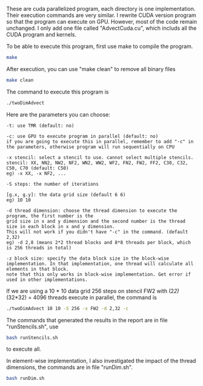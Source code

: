 These are cuda parallelized program, each directory is one implementation. Their execution commands are very similar.
I rewrite CUDA version program so that the program can execute on GPU. However, most of the code remain unchanged.
I only add one file called "AdvectCuda.cu", which includs all the CUDA program and kernels. 

To be able to execute this program, first use make to compile the program.

```bash
make
```

After execution, you can use "make clean" to remove all binary files

```bash
make clean
```

The command to execute this program is

```bash
./twoDimAdvect 
```

Here are the parameters you can choose:

    -t: use TMR (default: no)
    
    -c: use GPU to execute program in parallel (default: no)
    if you are going to execute this in parallel, remember to add "-c" in  the parameters, otherwise program will run sequentially on CPU

    -x stencil: select a stencil to use. cannot select multiple stencils. 
    stencil: XX, NN2, NW2, NF2, WN2, WW2, WF2, FN2, FW2, FF2, C30, C32, C50, C70 (default: C50) 
    eg) -x XX, -x NF2, ...
 
    -S steps: the number of iterations

    [g.x, g.y]: the data grid size (default 6 6)
    eg) 10 10
    
    -d thread dimension: choose the thread dimension to execute the program, the first number is the 
    grid size in x and y dimension and the second number is the thread size in each block in x and y dimension. 
    This will not work if you didn't have "-c" in the command. (default 2,32)
    eg) -d 2,8 (means 2*2 thread blocks and 8*8 threads per block, which is 256 threads in total)
    
    -z block size: specify the data block size in the block-wise implementation. In that implementation, one thread will calculate all elements in that block.
    note that this only works in block-wise implementation. Get error if used in other implementations.
    
If we are using a 10 * 10 data grid 256 steps on stencil FW2 with (2*2)*(32*32) = 4096 threads execute in parallel, the command is
```bash
./twoDimAdvect 10 10 -S 256 -x FW2 -d 2,32 -c
```

The commands that generated the results in the report are in file "runStencils.sh", use
```bash
bash runStencils.sh
```
to execute all.

In element-wise implementation, I also investigated the impact of the thread dimensions, the commands are in file "runDim.sh".
```bash
bash runDim.sh
```